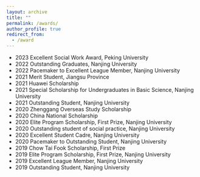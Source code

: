 ```yaml
---
layout: archive
title: ""
permalink: /awards/
author_profile: true
redirect_from:
  - /award
---
```


- 2023 Excellent Social Work Award, Peking University
- 2022 Outstanding Graduates, Nanjing University
- 2022 Pacemaker to Excellent League Member, Nanjing University
- 2021 Merit Student, Jiangsu Province
- 2021 Huawei Scholarship
- 2021 Special Scholarship for Undergraduates in Basic Science, Nanjing University 
- 2021 Outstanding Student, Nanjing University
- 2020 Zhenggang Overseas Study Scholarship
- 2020 China National Scholarship 
- 2020 Elite Program Scholarship, First Prize, Nanjing University
- 2020 Outstanding student of social practice, Nanjing University
- 2020 Excellent Student Cadre, Nanjing University
- 2020 Pacemaker to Outstanding Student, Nanjing University
- 2019 Chow Tai Fook Scholarship, First Prize
- 2019 Elite Program Scholarship, First Prize, Nanjing University
- 2019 Excellent League Member, Nanjing University
- 2019 Outstanding Student, Nanjing University
